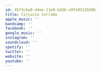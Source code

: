 ```yaml
---
id: 45f3c6a0-44ee-11e9-b43b-a97e9522b58b
title: Circuito Cerrado
apple_music: ''
bandcamp: ''
facebook: ''
google_music: ''
instagram: ''
soundcloud: ''
spotify: ''
twitter: ''
website: ''
youtube: ''
---
```

